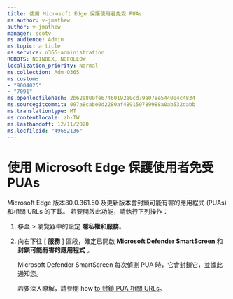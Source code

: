 ```yaml
---
title: 使用 Microsoft Edge 保護使用者免受 PUAs
ms.author: v-jmathew
author: v-jmathew
manager: scotv
ms.audience: Admin
ms.topic: article
ms.service: o365-administration
ROBOTS: NOINDEX, NOFOLLOW
localization_priority: Normal
ms.collection: Adm_O365
ms.custom:
- "9004025"
- "7091"
ms.openlocfilehash: 2b62e800fe67460192e0cd79a078e544004c4834
ms.sourcegitcommit: 097a8cabe0d2280af489159789988a0ab532dabb
ms.translationtype: MT
ms.contentlocale: zh-TW
ms.lasthandoff: 12/11/2020
ms.locfileid: "49652136"
---
```

# <a name="use-microsoft-edge-to-protect-users-against-puas"></a>使用 Microsoft Edge 保護使用者免受 PUAs

Microsoft Edge 版本80.0.361.50 及更新版本會封鎖可能有害的應用程式 (PUAs) 和相關 URLs 的下載。 若要開啟此功能，請執行下列操作：

1. 移至  >  瀏覽器中的設定 **隱私權和服務**。

2. 向右下往 [ **服務** ] 區段，確定已開啟 **Microsoft Defender SmartScreen** 和 **封鎖可能有害的應用程式** 。

    Microsoft Defender SmartScreen 每次偵測 PUA 時，它會封鎖它，並據此通知您。

    若要深入瞭解，請參閱 how [to 封鎖 PUA 相關 URLs](https://go.microsoft.com/fwlink/?linkid=2133024)。
